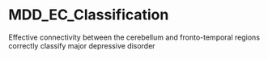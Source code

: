 # MDD_EC_Classification
Effective connectivity between the cerebellum and fronto-temporal regions correctly classify major depressive disorder
